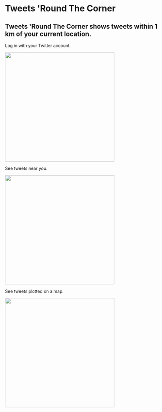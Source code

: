 # Tweets 'Round The Corner

## Tweets 'Round The Corner shows tweets within 1 km of your current location.

Log in with your Twitter account.

<img src="https://github.com/ohhelloserena/nwhacks2018/blob/master/image/Screenshot_20180114-122336(1).png" width="360">

See tweets near you.

<img src="https://github.com/ohhelloserena/nwhacks2018/blob/master/image/Screenshot_20180114-122601.png" width="360">

See tweets plotted on a map.

<img src="https://github.com/ohhelloserena/nwhacks2018/blob/master/image/Screenshot_20180114-122745.png" width="360">





